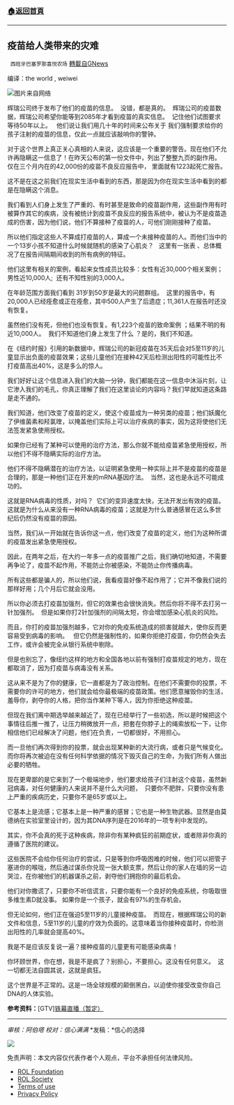 ###  [:house:返回首頁](https://github.com/ourhimalayas/txt)
---


## 疫苗给人类带来的灾难
` 西班牙巴塞罗那喜悦农场` [轉載自GNews](https://gnews.org/zh-hans/2115439/)

编译：the world , weiwei

![](https://assets.gnews.org/wp-content/uploads/2022/03/news030713-edited.jpg)图片来自网络

辉瑞公司终于发布了他们的疫苗的信息。  没错，都是真的。  辉瑞公司的疫苗数据，辉瑞公司希望你能等到2085年才看到疫苗的真实信息。  记住他们试图要求等待50年以上。   他们说让我们用几十年的时间来公布关于 我们强制要求给你的孩子注射的疫苗的信息，仅此一点就应该敲响你的警钟。

对于这个世界上真正关心真相的人来说，这应该是一个重要的警告。现在他们不允许再隐瞒这一信息了！在昨天公布的第一份文件中，列出了整整九页的副作用。  仅在三个月内在的42,000份的疫苗不良反应报告中， 里面就有1223起死亡报告。

这不是在这之前我们在现实生活中看到的东西，那是因为你在现实生活中看到的都是在隐瞒这个消息。

我们看到人们身上发生了严重的、有时甚至是致命的疫苗副作用，这些副作用有时被算作其它的疾病，没有被统计到疫苗不良反应的报告系统中，被认为不是疫苗造成的伤害，因为他们说，他们不算接种了疫苗的人，可他们刚刚接种了疫苗。

所以他们指定这些人不算成打疫苗的人，算成一个未接种疫苗的人。而他们当中的一个13岁小孩不知道什么时候就随机的感染了心肌炎？   这里有一张表 、总体概况了在报告间隔期间收到的所有病例的特征。

他们这里有相关的案例，看起来女性成员比较多：女性有近30,000个相关案例；男性近10,000人;  还有不知性别的3,000人。

在年龄范围方面我们看到 31岁到50岁是最大的问题群组。  这里的报告中，有20,000人已经痊愈或正在痊愈，其中500人产生了后遗症；11,361人在报告时还没有恢复。

虽然他们没有死，但他们也没有恢复。有1,223个疫苗的致命案例 ；结果不明的有近10,000人。  我们不知道他们身上发生了什么 ？是的，我们不知道。

在《纽约时报》引用的新数据中，辉瑞公司的新冠疫苗在35天后会对5至11岁的儿童显示出负面的疫苗效果；这些儿童他们在接种42天后检测出阳性的可能性比不打疫苗高出40%，这是多么的惊人。

我们好好让这个信息进入我们的大脑一分钟，我们都能在这一信息中沐浴片刻，让它渗入我们的毛孔，你真正理解了我们在这里谈论的内容吗？我们早就知道这条路是走不通的。

我们知道，他们改变了疫苗的定义，使这个疫苗成为一种另类的疫苗；他们妖魔化了伊维菌素和羟氯喹，以掩盖他们实际上可以治疗疾病的事实，因为这将使他们无法签发紧急使用授权。

如果你已经有了某种可以使用的治疗方法，那么你就不能给疫苗紧急使用授权，所以他们不得不隐瞒实际的治疗方法。

他们不得不隐瞒潜在的治疗方法，以证明紧急使用一种实际上并不是疫苗的疫苗是合理的，那是一种他们正在开发的mRNA基因疗法。  当然，这也是永远不可能成功的。

这就是RNA病毒的性质，对吗？  它们的变异速度太快，无法开发出有效的疫苗。  这就是为什么从来没有一种RNA病毒的疫苗；这就是为什么普通感冒在这么多世纪后仍然没有疫苗的原因。

当然，我们从一开始就在告诉你这一点，他们改变了疫苗的定义，他们为这种所谓的疫苗发出紧急使用授权。

因此，在两年之后，在大约一年多一点的疫苗推广之后，我们确切地知道，不需要再争论了，疫苗不起作用，不能防止你被感染，不能防止你传播病毒。

所有这些都是骗人的，所以他们说，我看疫苗好像不起作用了；它并不像我们说的那样好用；几个月后它就会没用。

所以你必须去打疫苗加强剂，但它的效果也会很快消失。然后你将不得不去打另一针加强剂。  但是如果你打2针加强剂的间隔太短，你会增加感染心肌炎的风险。

而且，你打的疫苗加强剂越多，它对你的免疫系统造成的损害就越大，使你反而更容易受到病毒的影响。   但它仍然是强制性的，如果你拒绝打疫苗，你仍然会失去工作，或许会被完全从银行系统中剔除。

但是也别忘了，像纽约这样的地方和全国各地以前有强制打疫苗规定的地方，现在都取消了，因为打疫苗与病毒没有关系。

这从来不是为了你的健康，它一直都是为了政治控制。在他们不需要你的投票，不需要你的许可的地方，他们就会给你最极端的疫苗政策。他们愿意摧毁你的生活，羞辱你，剥夺你的人格，把你当作某种下等人，因为你拒绝这种疫苗。

但现在我们离中期选举越来越近了，现在已经举行了一些初选，所以是时候把这个事情往后推一推了，让压力稍微放开一点，把套在你脖子上的绳索放松一下，让你相信他们已经解决了问题，他们在负责，一切都很好，不用担心。

而一旦他们再次得到你的投票，就会出现某种新的大流行病，或者只是气候变化。而你将再次被迫在没有任何科学依据的情况下毁灭自己的生命，为我们所有人做出必要的牺牲。

现在更卑鄙的是它来到了一个极端地步，他们要求给孩子们注射这个疫苗，虽然新冠病毒，对任何健康的人来说并不是什么大问题，  只要你不肥胖，只要你没有患上严重的疾病历史，只要你不是65岁或以上。

它基本上是流感；它基本上是一种严重的感冒；它也是一种生物武器。显然是由莫德纳在实验室里设计的，因为其DNA序列是在2016年的一项专利中发现的。

其实，你不会真的死于这种疾病，除非你有某种疯狂的前期症状，或者除非你真的遵循了医院的建议。

这些医院不会给你任何治疗的尝试，只是等到你呼吸困难的时候，他们可以把管子塞进你的喉咙，然后通过谋杀你兑现一张大额支票，然后让你的家人在墙的另一边哭泣，在你被他们的机器谋杀之前，剥夺他们拥抱你的最后机会。

他们对你撒谎了，只要你不听信谎言，只要你能有一个良好的免疫系统，你吸取很多维生素D就没事。 如果你是一个孩子，就会有97%的生存机会。

但无论如何，他们正在强迫5至11岁的儿童接种疫苗。  而现在，根据辉瑞公司的新文件和信息，5至11岁的儿童的疗效为负面的。这意味着当你接种疫苗时，你检测出阳性的几率就会提高40%。

我是不是应该反复说一遍？接种疫苗的儿童更有可能感染病毒！

你环顾世界，你在想，我是不是疯了？别担心，不要担心。这没有任何意义。  这一切都无法自圆其说，这就是疯狂。

这个世界是不正常的。这是一场全球规模的颠倒黑白，以迫使你接受改变你自己DNA的人体实验。

**参考资料：**[GTV][铁幕直播（暂定）](https://gtv.org/broadcast/watch/621ea5a6019ef64da6536966)

* * *

*审核：阿伯塔*
*校对：信心满满*
*发稿：*信心的选择

![](https://assets.gnews.org/wp-content/uploads/2022/03/西喜-3.jpeg)

 

免责声明：本文内容仅代表作者个人观点，平台不承担任何法律风险。

- [ROL Foundation](https://rolfoundation.org/)
- [ROL Society](https://rolsociety.org/)
- [Terms of use](https://gnews.org/terms-of-use-3/)
- [Privacy Policy](https://gnews.org/privacy-policy/)
